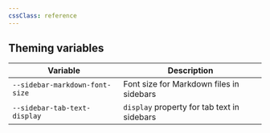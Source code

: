 ```yaml
---
cssClass: reference
---
```


## Theming variables

| Variable                       | Description                                 |
| ------------------------------ | ------------------------------------------- |
| `--sidebar-markdown-font-size` | Font size for Markdown files in sidebars    |
| `--sidebar-tab-text-display`   | `display` property for tab text in sidebars |
